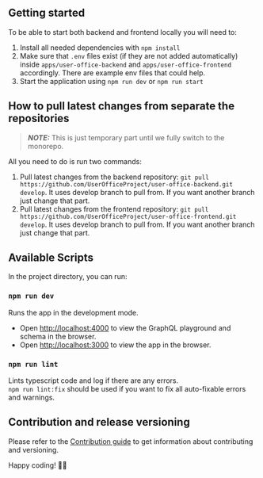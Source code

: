 ## Getting started

To be able to start both backend and frontend locally you will need to:

1. Install all needed dependencies with `npm install`
2. Make sure that `.env` files exist (if they are not added automatically) inside `apps/user-office-backend` and `apps/user-office-frontend` accordingly. There are example env files that could help.
3. Start the application using `npm run dev` or `npm run start`

## How to pull latest changes from separate the repositories

> **_NOTE:_** This is just temporary part until we fully switch to the monorepo.

All you need to do is run two commands:

1. Pull latest changes from the backend repository: `git pull https://github.com/UserOfficeProject/user-office-backend.git develop`. It uses develop branch to pull from. If you want another branch just change that part.
2. Pull latest changes from the frontend repository: `git pull https://github.com/UserOfficeProject/user-office-frontend.git develop`. It uses develop branch to pull from. If you want another branch just change that part.

## Available Scripts

In the project directory, you can run:

### `npm run dev`

Runs the app in the development mode.<br>

- Open [http://localhost:4000](http://localhost:4000) to view the GraphQL playground and schema in the browser.
- Open [http://localhost:3000](http://localhost:3000) to view the app in the browser.

### `npm run lint`

Lints typescript code and log if there are any errors.<br>
`npm run lint:fix` should be used if you want to fix all auto-fixable errors and warnings.

## Contribution and release versioning

Please refer to the [Contribution guide](CONTRIBUTING.md) to get information about contributing and versioning.

Happy coding! 👨‍💻
